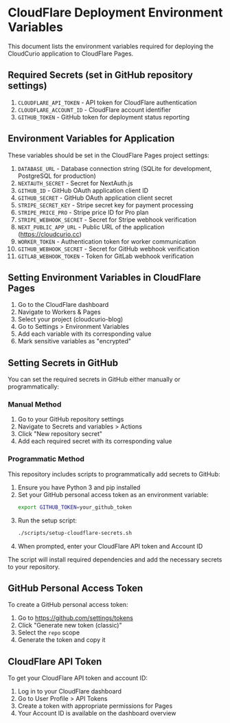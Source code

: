 # CloudFlare Deployment Environment Variables

This document lists the environment variables required for deploying the CloudCurio application to CloudFlare Pages.

## Required Secrets (set in GitHub repository settings)

1. `CLOUDFLARE_API_TOKEN` - API token for CloudFlare authentication
2. `CLOUDFLARE_ACCOUNT_ID` - CloudFlare account identifier
3. `GITHUB_TOKEN` - GitHub token for deployment status reporting

## Environment Variables for Application

These variables should be set in the CloudFlare Pages project settings:

1. `DATABASE_URL` - Database connection string (SQLite for development, PostgreSQL for production)
2. `NEXTAUTH_SECRET` - Secret for NextAuth.js
3. `GITHUB_ID` - GitHub OAuth application client ID
4. `GITHUB_SECRET` - GitHub OAuth application client secret
5. `STRIPE_SECRET_KEY` - Stripe secret key for payment processing
6. `STRIPE_PRICE_PRO` - Stripe price ID for Pro plan
7. `STRIPE_WEBHOOK_SECRET` - Secret for Stripe webhook verification
8. `NEXT_PUBLIC_APP_URL` - Public URL of the application (https://cloudcurio.cc)
9. `WORKER_TOKEN` - Authentication token for worker communication
10. `GITHUB_WEBHOOK_SECRET` - Secret for GitHub webhook verification
11. `GITLAB_WEBHOOK_TOKEN` - Token for GitLab webhook verification

## Setting Environment Variables in CloudFlare Pages

1. Go to the CloudFlare dashboard
2. Navigate to Workers & Pages
3. Select your project (cloudcurio-blog)
4. Go to Settings > Environment Variables
5. Add each variable with its corresponding value
6. Mark sensitive variables as "encrypted"

## Setting Secrets in GitHub

You can set the required secrets in GitHub either manually or programmatically:

### Manual Method

1. Go to your GitHub repository settings
2. Navigate to Secrets and variables > Actions
3. Click "New repository secret"
4. Add each required secret with its corresponding value

### Programmatic Method

This repository includes scripts to programmatically add secrets to GitHub:

1. Ensure you have Python 3 and pip installed
2. Set your GitHub personal access token as an environment variable:
   ```bash
   export GITHUB_TOKEN=your_github_token
   ```
3. Run the setup script:
   ```bash
   ./scripts/setup-cloudflare-secrets.sh
   ```
4. When prompted, enter your CloudFlare API token and Account ID

The script will install required dependencies and add the necessary secrets to your repository.

## GitHub Personal Access Token

To create a GitHub personal access token:

1. Go to https://github.com/settings/tokens
2. Click "Generate new token (classic)"
3. Select the `repo` scope
4. Generate the token and copy it

## CloudFlare API Token

To get your CloudFlare API token and account ID:

1. Log in to your CloudFlare dashboard
2. Go to User Profile > API Tokens
3. Create a token with appropriate permissions for Pages
4. Your Account ID is available on the dashboard overview